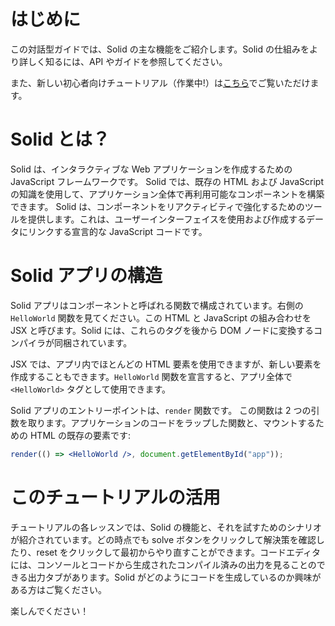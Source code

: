 # はじめに

この対話型ガイドでは、Solid の主な機能をご紹介します。Solid の仕組みをより詳しく知るには、API やガイドを参照してください。

また、新しい初心者向けチュートリアル（作業中!）は[こちら](https://docs.solidjs.com/guides/getting-started-with-solid/welcome)でご覧いただけます。

# Solid とは？

Solid は、インタラクティブな Web アプリケーションを作成するための JavaScript フレームワークです。
Solid では、既存の HTML および JavaScript の知識を使用して、アプリケーション全体で再利用可能なコンポーネントを構築できます。
Solid は、コンポーネントをリアクティビティで強化するためのツールを提供します。これは、ユーザーインターフェイスを使用および作成するデータにリンクする宣言的な JavaScript コードです。

# Solid アプリの構造

Solid アプリはコンポーネントと呼ばれる関数で構成されています。右側の `HelloWorld` 関数を見てください。この HTML と JavaScript の組み合わせを JSX と呼びます。Solid には、これらのタグを後から DOM ノードに変換するコンパイラが同梱されています。

JSX では、アプリ内でほとんどの HTML 要素を使用できますが、新しい要素を作成することもできます。`HelloWorld` 関数を宣言すると、アプリ全体で `<HelloWorld>` タグとして使用できます。

Solid アプリのエントリーポイントは、`render` 関数です。 この関数は 2 つの引数を取ります。アプリケーションのコードをラップした関数と、マウントするための HTML の既存の要素です:

```jsx
render(() => <HelloWorld />, document.getElementById("app"));
```

# このチュートリアルの活用

チュートリアルの各レッスンでは、Solid の機能と、それを試すためのシナリオが紹介されています。どの時点でも solve ボタンをクリックして解決策を確認したり、reset をクリックして最初からやり直すことができます。コードエディタには、コンソールとコードから生成されたコンパイル済みの出力を見ることのできる出力タブがあります。Solid がどのようにコードを生成しているのか興味がある方はご覧ください。

楽しんでください！
